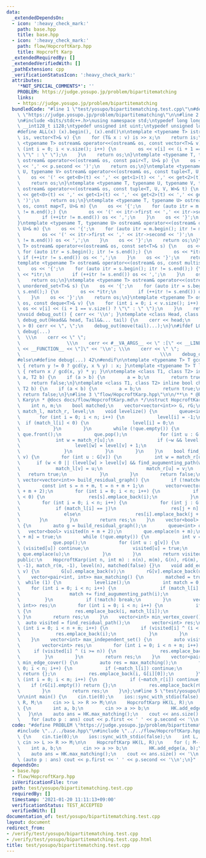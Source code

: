 ```yaml
---
data:
  _extendedDependsOn:
  - icon: ':heavy_check_mark:'
    path: base.hpp
    title: base.hpp
  - icon: ':heavy_check_mark:'
    path: flow/HopcroftKarp.hpp
    title: Hopcroft Karp
  _extendedRequiredBy: []
  _extendedVerifiedWith: []
  _pathExtension: cpp
  _verificationStatusIcon: ':heavy_check_mark:'
  attributes:
    '*NOT_SPECIAL_COMMENTS*': ''
    PROBLEM: https://judge.yosupo.jp/problem/bipartitematching
    links:
    - https://judge.yosupo.jp/problem/bipartitematching
  bundledCode: "#line 1 \"test/yosupo/bipartitematching.test.cpp\"\n#define PROBLEM\
    \ \"https://judge.yosupo.jp/problem/bipartitematching\"\n\n#line 2 \"base.hpp\"\
    \n#include <bits/stdc++.h>\nusing namespace std;\ntypedef long long ll;\ntypedef\
    \ __int128_t i128;\ntypedef unsigned int uint;\ntypedef unsigned long long ull;\n\
    #define ALL(x) (x).begin(), (x).end()\n\ntemplate <typename T> istream& operator>>(istream&\
    \ is, vector<T>& v) {\n    for (T& x : v) is >> x;\n    return is;\n}\ntemplate\
    \ <typename T> ostream& operator<<(ostream& os, const vector<T>& v) {\n    for\
    \ (int i = 0; i < v.size(); i++) {\n        os << v[i] << (i + 1 == v.size() ?\
    \ \"\" : \" \");\n    }\n    return os;\n}\ntemplate <typename T, typename U>\
    \ ostream& operator<<(ostream& os, const pair<T, U>& p) {\n    os << '(' << p.first\
    \ << ',' << p.second << ')';\n    return os;\n}\ntemplate <typename T, typename\
    \ U, typename V> ostream& operator<<(ostream& os, const tuple<T, U, V>& t) {\n\
    \    os << '(' << get<0>(t) << ',' << get<1>(t) << ',' << get<2>(t) << ')';\n\
    \    return os;\n}\ntemplate <typename T, typename U, typename V, typename W>\
    \ ostream& operator<<(ostream& os, const tuple<T, U, V, W>& t) {\n    os << '('\
    \ << get<0>(t) << ',' << get<1>(t) << ',' << get<2>(t) << ',' << get<3>(t) <<\
    \ ')';\n    return os;\n}\ntemplate <typename T, typename U> ostream& operator<<(ostream&\
    \ os, const map<T, U>& m) {\n    os << '{';\n    for (auto itr = m.begin(); itr\
    \ != m.end();) {\n        os << '(' << itr->first << ',' << itr->second << ')';\n\
    \        if (++itr != m.end()) os << ',';\n    }\n    os << '}';\n    return os;\n\
    }\ntemplate <typename T, typename U> ostream& operator<<(ostream& os, const unordered_map<T,\
    \ U>& m) {\n    os << '{';\n    for (auto itr = m.begin(); itr != m.end();) {\n\
    \        os << '(' << itr->first << ',' << itr->second << ')';\n        if (++itr\
    \ != m.end()) os << ',';\n    }\n    os << '}';\n    return os;\n}\ntemplate <typename\
    \ T> ostream& operator<<(ostream& os, const set<T>& s) {\n    os << '{';\n   \
    \ for (auto itr = s.begin(); itr != s.end();) {\n        os << *itr;\n       \
    \ if (++itr != s.end()) os << ',';\n    }\n    os << '}';\n    return os;\n}\n\
    template <typename T> ostream& operator<<(ostream& os, const multiset<T>& s) {\n\
    \    os << '{';\n    for (auto itr = s.begin(); itr != s.end();) {\n        os\
    \ << *itr;\n        if (++itr != s.end()) os << ',';\n    }\n    os << '}';\n\
    \    return os;\n}\ntemplate <typename T> ostream& operator<<(ostream& os, const\
    \ unordered_set<T>& s) {\n    os << '{';\n    for (auto itr = s.begin(); itr !=\
    \ s.end();) {\n        os << *itr;\n        if (++itr != s.end()) os << ',';\n\
    \    }\n    os << '}';\n    return os;\n}\ntemplate <typename T> ostream& operator<<(ostream&\
    \ os, const deque<T>& v) {\n    for (int i = 0; i < v.size(); i++) {\n       \
    \ os << v[i] << (i + 1 == v.size() ? \"\" : \" \");\n    }\n    return os;\n}\n\
    \nvoid debug_out() { cerr << '\\n'; }\ntemplate <class Head, class... Tail> void\
    \ debug_out(Head&& head, Tail&&... tail) {\n    cerr << head;\n    if (sizeof...(Tail)\
    \ > 0) cerr << \", \";\n    debug_out(move(tail)...);\n}\n#ifdef LOCAL\n#define\
    \ debug(...)                                                                 \
    \  \\\n    cerr << \" \";                                                    \
    \                 \\\n    cerr << #__VA_ARGS__ << \" :[\" << __LINE__ << \":\"\
    \ << __FUNCTION__ << \"]\" << '\\n'; \\\n    cerr << \" \";                  \
    \                                                   \\\n    debug_out(__VA_ARGS__)\n\
    #else\n#define debug(...) 42\n#endif\n\ntemplate <typename T> T gcd(T x, T y)\
    \ { return y != 0 ? gcd(y, x % y) : x; }\ntemplate <typename T> T lcm(T x, T y)\
    \ { return x / gcd(x, y) * y; }\n\ntemplate <class T1, class T2> inline bool chmin(T1&\
    \ a, T2 b) {\n    if (a > b) {\n        a = b;\n        return true;\n    }\n\
    \    return false;\n}\ntemplate <class T1, class T2> inline bool chmax(T1& a,\
    \ T2 b) {\n    if (a < b) {\n        a = b;\n        return true;\n    }\n   \
    \ return false;\n}\n#line 3 \"flow/HopcroftKarp.hpp\"\n\n/**\n * @brief Hopcroft\
    \ Karp\n * @docs docs/flow/HopcroftKarp.md\n */\nstruct HopcroftKarp {\nprivate:\n\
    \    int n, m;\n    bool matched;\n    vector<vector<int>> G, rG;\n    vector<int>\
    \ match_l, match_r, level;\n    void levelize() {\n        queue<int> que;\n \
    \       for (int i = 0; i < n; i++) {\n            level[i] = -1;\n          \
    \  if (match_l[i] < 0) {\n                level[i] = 0;\n                que.emplace(i);\n\
    \            }\n        }\n        while (!que.empty()) {\n            int v =\
    \ que.front();\n            que.pop();\n            for (int u : G[v]) {\n   \
    \             int w = match_r[u];\n                if (~w && level[w] < 0) {\n\
    \                    level[w] = level[v] + 1;\n                    que.emplace(w);\n\
    \                }\n            }\n        }\n    }\n    bool find_augumenting_path(int\
    \ v) {\n        for (int u : G[v]) {\n            int w = match_r[u];\n      \
    \      if (w < 0 || (level[w] > level[v] && find_augumenting_path(w))) {\n   \
    \             match_l[v] = u;\n                match_r[u] = v;\n             \
    \   return true;\n            }\n        }\n        return false;\n    }\n   \
    \ vector<vector<int>> build_residual_graph() {\n        if (!matched) max_matching();\n\
    \        const int s = n + m, t = n + m + 1;\n        vector<vector<int>> res(n\
    \ + m + 2);\n        for (int i = 0; i < n; i++) {\n            if (match_l[i]\
    \ < 0) {\n                res[s].emplace_back(i);\n            }\n        }\n\
    \        for (int i = 0; i < n; i++) {\n            for (int j : G[i]) {\n   \
    \             if (match_l[i] == j)\n                    res[j + n].emplace_back(i);\n\
    \                else\n                    res[i].emplace_back(j + n);\n     \
    \       }\n        }\n        return res;\n    }\n    vector<bool> find_residual_path()\
    \ {\n        auto g = build_residual_graph();\n        queue<int> que;\n     \
    \   vector<bool> visited(n + m + 2);\n        que.emplace(n + m);\n        visited[n\
    \ + m] = true;\n        while (!que.empty()) {\n            int v = que.front();\n\
    \            que.pop();\n            for (int u : g[v]) {\n                if\
    \ (visited[u]) continue;\n                visited[u] = true;\n               \
    \ que.emplace(u);\n            }\n        }\n        return visited;\n    }\n\n\
    public:\n    HopcroftKarp(int n, int m) : n(n), m(m), G(n), rG(m), match_l(n,\
    \ -1), match_r(m, -1), level(n), matched(false) {}\n    void add_edge(int u, int\
    \ v) {\n        G[u].emplace_back(v);\n        rG[v].emplace_back(u);\n    }\n\
    \    vector<pair<int, int>> max_matching() {\n        matched = true;\n      \
    \  while (1) {\n            levelize();\n            int match = 0;\n        \
    \    for (int i = 0; i < n; i++) {\n                if (match_l[i] < 0) {\n  \
    \                  match += find_augumenting_path(i);\n                }\n   \
    \         }\n            if (!match) break;\n        }\n        vector<pair<int,\
    \ int>> res;\n        for (int i = 0; i < n; i++) {\n            if (~match_l[i])\
    \ {\n                res.emplace_back(i, match_l[i]);\n            }\n       \
    \ }\n        return res;\n    }\n    vector<int> min_vertex_cover() {\n      \
    \  auto visited = find_residual_path();\n        vector<int> res;\n        for\
    \ (int i = 0; i < n + m; i++) {\n            if (visited[i] ^ (i < n)) {\n   \
    \             res.emplace_back(i);\n            }\n        }\n        return res;\n\
    \    }\n    vector<int> max_independent_set() {\n        auto visited = find_residual_path();\n\
    \        vector<int> res;\n        for (int i = 0; i < n + m; i++) {\n       \
    \     if (visited[i] ^ (i >= n)) {\n                res.emplace_back(i);\n   \
    \         }\n        }\n        return res;\n    }\n    vector<pair<int, int>>\
    \ min_edge_cover() {\n        auto res = max_matching();\n        for (int i =\
    \ 0; i < n; i++) {\n            if (~match_l[i]) continue;\n            if (G[i].empty())\
    \ return {};\n            res.emplace_back(i, G[i][0]);\n        }\n        for\
    \ (int i = 0; i < m; i++) {\n            if (~match_r[i]) continue;\n        \
    \    if (rG[i].empty()) return {};\n            res.emplace_back(rG[i][0], i);\n\
    \        }\n        return res;\n    }\n};\n#line 5 \"test/yosupo/bipartitematching.test.cpp\"\
    \n\nint main() {\n    cin.tie(0);\n    ios::sync_with_stdio(false);\n    int L,\
    \ R, M;\n    cin >> L >> R >> M;\n\n    HopcroftKarp HK(L, R);\n    for (; M--;)\
    \ {\n        int a, b;\n        cin >> a >> b;\n        HK.add_edge(a, b);\n \
    \   }\n\n    auto ans = HK.max_matching();\n    cout << ans.size() << '\\n';\n\
    \    for (auto p : ans) cout << p.first << ' ' << p.second << '\\n';\n}\n"
  code: "#define PROBLEM \"https://judge.yosupo.jp/problem/bipartitematching\"\n\n\
    #include \"../../base.hpp\"\n#include \"../../flow/HopcroftKarp.hpp\"\n\nint main()\
    \ {\n    cin.tie(0);\n    ios::sync_with_stdio(false);\n    int L, R, M;\n   \
    \ cin >> L >> R >> M;\n\n    HopcroftKarp HK(L, R);\n    for (; M--;) {\n    \
    \    int a, b;\n        cin >> a >> b;\n        HK.add_edge(a, b);\n    }\n\n\
    \    auto ans = HK.max_matching();\n    cout << ans.size() << '\\n';\n    for\
    \ (auto p : ans) cout << p.first << ' ' << p.second << '\\n';\n}"
  dependsOn:
  - base.hpp
  - flow/HopcroftKarp.hpp
  isVerificationFile: true
  path: test/yosupo/bipartitematching.test.cpp
  requiredBy: []
  timestamp: '2021-01-20 11:11:13+09:00'
  verificationStatus: TEST_ACCEPTED
  verifiedWith: []
documentation_of: test/yosupo/bipartitematching.test.cpp
layout: document
redirect_from:
- /verify/test/yosupo/bipartitematching.test.cpp
- /verify/test/yosupo/bipartitematching.test.cpp.html
title: test/yosupo/bipartitematching.test.cpp
---
```

